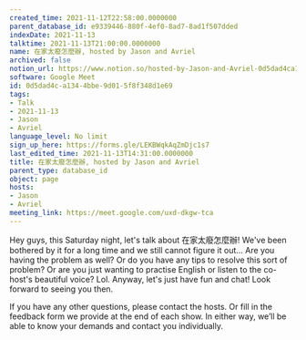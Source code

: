 ```yaml
---
created_time: 2021-11-12T22:58:00.0000000
parent_database_id: e9339446-880f-4ef0-8ad7-8ad1f507dded
indexDate: 2021-11-13
talktime: 2021-11-13T21:00:00.0000000
name: 在家太廢怎麼辦, hosted by Jason and Avriel
archived: false
notion_url: https://www.notion.so/hosted-by-Jason-and-Avriel-0d5dad4ca1344bbe9d015f8f348d1e69
software: Google Meet
id: 0d5dad4c-a134-4bbe-9d01-5f8f348d1e69
tags:
- Talk
- 2021-11-13
- Jason
- Avriel
language_level: No limit
sign_up_here: https://forms.gle/LEKBWqkAqZmDjc1s7
last_edited_time: 2021-11-13T14:31:00.0000000
title: 在家太廢怎麼辦, hosted by Jason and Avriel
parent_type: database_id
object: page
hosts:
- Jason
- Avriel
meeting_link: https://meet.google.com/uxd-dkgw-tca
---
```





Hey guys, this Saturday night, let's talk about 在家太廢怎麼辦! We've been bothered by it for a long time and we still cannot figure it out... Are you having the problem as well? Or do you have any tips to resolve this sort of problem? Or are you just wanting to practise English or listen to the co-host's beautiful voice? Lol. Anyway, let's just have fun and chat! Look forward to seeing you then. 

If you have any other questions, please contact the hosts. Or fill in the feedback form we provide at the end of each show. In either way, we’ll be able to know your demands and contact you individually.







